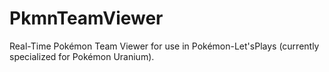 # PkmnTeamViewer
Real-Time Pokémon Team Viewer for use in Pokémon-Let'sPlays (currently specialized for Pokémon Uranium).
